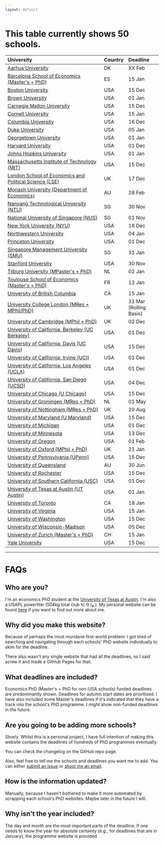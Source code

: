 ```yaml
---
layout: default
---
```


# This table currently shows 50 schools.

| University                                                                                                                                             | Country | Deadline |
|:-------------------------------------------------------------------------------------------------------------------------------------------------------|:--------|:---------|
| [Aarhus University](https://bss.au.dk/en/research/phd/application/assessment-procedure)                                                                | DK      | XX Feb   |
| [Barcelona School of Economics (Master's + PhD)](https://bse.eu/study/masters-programs/upf-phd-track)                                                  | ES      | 15 Jan   |
| [Boston University](https://www.bu.edu/econ/phd/admissions/)                                                                                           | USA     | 15 Dec   |
| [Brown University](https://www.brown.edu/graduateprograms/economics-phd)                                                                               | USA     | 01 Jan   |
| [Carnegie Mellon University](https://www.cmu.edu/tepper/programs/phd/admissions/index.html)                                                            | USA     | 15 Dec   |
| [Cornell University](http://economics.cornell.edu/prospective-incoming-grad-students)                                                                  | USA     | 15 Jan   |
| [Columbia University](https://gsas.columbia.edu/degree-programs/phd-programs/economics)                                                                | USA     | 16 Dec   |
| [Duke University](https://econ.duke.edu/phd-program/prospective-students/application-instructions)                                                     | USA     | 05 Jan   |
| [Georgetown University](https://econ.georgetown.edu/academics/phd/admissions/)                                                                         | USA     | 01 Jan   |
| [Harvard University](https://economics.harvard.edu/admissions)                                                                                         | USA     | 01 Dec   |
| [Johns Hopkins University](https://econ.jhu.edu/graduate/for-applicants/)                                                                              | USA     | 01 Jan   |
| [Massachusetts Institute of Technology (MIT)](http://economics.mit.edu/graduate/online)                                                                | USA     | 15 Dec   |
| [London School of Economics and Political Science (LSE)](http://www.lse.ac.uk/economics/study/research/phd-admissions-faqs)                            | UK      | 17 Dec   |
| [Monash University (Department of Economics)](https://www.monash.edu/business/research/graduate-research-program/doctor-of-philosophy/how-to-apply)    | AU      | 28 Feb   |
| [Nanyang Technological University (NTU)](https://www.ntu.edu.sg/education/graduate-programme/ph.d.-in-economics)                                       | SG      | 30 Nov   |
| [National University of Singapore (NUS)](https://fass.nus.edu.sg/ecs/doctor-of-philosophy-economics/)                                                  | SG      | 01 Nov   |
| [New York University (NYU)](http://gsas.nyu.edu/admissions/gsas-application-resource-center/2017-programs--requirements--and-deadlines/economics.html) | USA     | 18 Dec   |
| [Northwestern University](https://www.economics.northwestern.edu/graduate/prospective/admissions.html)                                                 | USA     | 04 Jan   |
| [Princeton University](https://economics.princeton.edu/graduate-program/phd-admissions/)                                                               | USA     | 01 Dec   |
| [Singapore Management University (SMU)](https://economics.smu.edu.sg/phd-economics/apply)                                                              | SG      | 31 Jan   |
| [Stanford University](https://economics.stanford.edu/graduate/applying-stanford)                                                                       | USA     | 30 Nov   |
| [Tilburg University (MPaster's + PhD)](https://www.tilburguniversity.edu/education/masters-programmes/research-master-economics/application)           | NL      | 02 Jan   |
| [Toulouse School of Economics (Master's + PhD)](https://www.tse-fr.eu/admissions?qt-embed_generic_tabs=5#qt-embed_generic_tabs)                        | FR      | 12 Jan   |
| [University of British Columbia](https://economics.ubc.ca/graduate/prospective-students/phd-program/faq/)                                              | CA      | 15 Jan   |
| [University College London (MRes + MPhil/PhD)](https://www.ucl.ac.uk/prospective-students/graduate/research-degrees/economics-mres-mphil-phd)          | UK      | 31 Mar <br /> (Rolling Basis) |
| [University of Cambridge (MPhil + PhD)](https://www.econ.cam.ac.uk/postgraduate-studies/mphil-economic-research/how-and-when-apply)                    | UK      | 02 Dec   |
| [University of California, Berkeley (UC Berkeley)](https://www.econ.berkeley.edu/grad/admissions/instructions)                                         | USA     | 01 Dec   |
| [University of California, Davis (UC Davis)](https://economics.ucdavis.edu/graduate-program/prosp-students/admission-information)                      | USA     | 15 Dec   |
| [University of California, Irvine (UCI)](https://www.economics.uci.edu/grad/admissions.php)                                                            | USA     | 01 Dec   |
| [University of California, Los Angeles (UCLA)](https://economics.ucla.edu/graduate/prospective-students)                                               | USA     | 01 Dec   |
| [University of California, San Diego (UCSD)](https://apply.grad.ucsd.edu/departments/economics)                                                        | USA     | 04 Dec   |
| [University of Chicago (U Chicago)](https://economics.uchicago.edu/content/graduate-admissions)                                                        | USA     | 15 Dec   |
| [University of Groningen (MRes + PhD)](https://www.rug.nl/masters/research-master-in-economics-and-business-research/#!requirements)                   | NL      | 01 May   |
| [University of Nottingham (MRes + PhD)](https://www.nottingham.ac.uk/pgstudy/how-to-apply/research.aspx)                                               | UK      | 20 Aug   |
| [University of Maryland (U Maryland)](https://www.econ.umd.edu/graduate/applications-and-admissions-faq)                                               | USA     | 15 Dec   |
| [University of Michigan](https://lsa.umich.edu/econ/doctoral-program/phd-application-process.html)                                                     | USA     | 01 Dec   |
| [University of Minnesota](https://cla.umn.edu/economics/graduate/how-apply-phd-program)                                                                | USA     | 13 Dec   |
| [University of Oregon](https://economics.uoregon.edu/graduate-studies/how-to-apply/)                                                                   | USA     | 01 Feb   |
| [University of Oxford (MPhil + PhD)](https://www.ox.ac.uk/admissions/graduate/courses/mphil-dphil-economics)                                           | UK      | 21 Jan   |
| [University of Pennsylvania (UPenn)](https://economics.sas.upenn.edu/graduate/prospective-students/admissions-information-phd-program-economics)       | USA     | 15 Dec   |
| [University of Queensland](https://future-students.uq.edu.au/study/programs/doctor-philosophy-7501#how-to-apply)                                       | AU      | 30 Jun   |
| [University of Rochester](http://www.sas.rochester.edu/eco/graduate/apply.html)                                                                        | USA     | 15 Dec   |
| [University of Southern California (USC)](https://dornsife.usc.edu/econ/doctoral-admissions/)                                                          | USA     | 01 Dec   |
| [University of Texas at Austin (UT Austin)](https://liberalarts.utexas.edu/economics/phd/Admissions/Requirements.php)                                  | USA     | 01 Jan   |
| [University of Toronto](https://www.economics.utoronto.ca/index.php/index/graduate/phd)                                                                | CA      | 18 Jan   |
| [University of Virginia](https://economics.virginia.edu/admission)                                                                                     | USA     | 15 Jan   |
| [University of Washington](https://econ.washington.edu/graduate-application-procedure-forms)                                                           | USA     | 15 Dec   |
| [University of Wisconsin-Madison](https://econ.wisc.edu/doctoral/admissions/#application-process)                                                      | USA     | 05 Dec   |
| [University of Zurich (Master's + PhD)](https://www.econ.uzh.ch/en/study/phd/zurichgse/faq.html)                                                       | CH      | 15 Jan   |
| [Yale University](https://gsas.yale.edu/admissions/phdmasters-application-process/dates-deadlines)                                                     | USA     | 15 Dec   |

* * *

# FAQs

## Who are you?

I'm an economics PhD student at the [University of Texas at Austin](https://liberalarts.utexas.edu/economics/phd/profile.php?id=plt377). I'm also a USAPL powerliter (504kg total club ٩( ᐛ )و ). My personal website can be found [here](https://paulletran.com) if you want to find out more about me.

## Why did you make this website?

Because of perhaps the most mundane first-world problem: I got tired of searching and navigating through each schools' PhD website individually to skim for the deadline.

There also wasn't any single website that had all the deadlines, so I said screw it and made a GitHub Pages for that.

## What deadlines are included?

Economics PhD (Master's + PhD for non-USA schools) funded deadlines are predominantly shown. Deadlines for autumn start dates are prioritised. I have also included some Master's deadlines if it's indicated that they have a track into the school's PhD programme. I might show non-funded deadlines in the future.

## Are you going to be adding more schools?

Slowly. Whilst this is a personal project, I have full intention of making this website contains the deadlines of hundreds of PhD programmes eventually.

You can check the changelog on the GitHub repo page.

Also, feel free to tell me the schools and deadlines you want me to add. You can either [submit an issue](https://github.com/PaulTran47/econ-grad-app-deadlines/issues) or [shoot me an email](mailto:gwong.lee@gmail.com).

## How is the information updated?

Manually, because I haven't bothered to make it more automated by scrapping each school's PhD websites. Maybe later in the future I will.

## Why isn't the year included?

The day and month are the most important parts of the deadline. If one needs to know the year for absolute certainty (e.g., for deadlines that are in January), the programme website is provided.